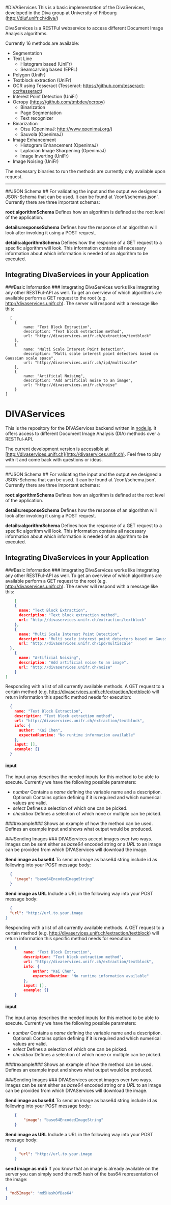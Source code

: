 #DIVAServices
This is a basic implementation of the DivaServices, developed in the Diva group at University of Fribourg (http://diuf.unifr.ch/diva/)

DivaServices is a RESTFul webservice to access different Document Image Analysis algorithms.

Currently 16 methods are available: 
 - Segmentation
  - Text Line
    - Histogram based (UniFr)
    - Seamcarving based (EPFL)
  - Polygon (UniFr)
 - Textblock extraction (UniFr)
 - OCR using Tesseract (Tesseract: https://github.com/tesseract-ocr/tesseract)
 - Interest Point Detection (UniFr)
 - Ocropy (https://github.com/tmbdev/ocropy)
    - Binarization
    - Page Segmentation
    - Text recognizer
 - Binarization
    - Otsu (OpenimaJ: http://www.openimaj.org/)
    - Sauvola (OpenimaJ)
 - Image Enhancement
    - Histogram Enhancement (OpenimaJ)
    - Laplacian Image Sharpening (OpenimaJ)
    - Image Inverting (UniFr)
 - Image Noising (UniFr)

The necessary binaries to run the methods are currently only available upon request.

----------
##JSON Schema ##
For validating the input and the output we designed a JSON-Schema that can be used. It can be found at '/conf/schemas.json'. Currently there are three important schemas:

**root:algorithmSchema**
Defines how an algorithm is defined at the root level of the application.

**details:responseSchema**
Defines how the response of an algorithm will look after invoking it using a POST request.

**details:algorithmSchema**
Defines how the response of a GET request to a specific algorithm will look. This information contains all necessary information about which information is needed of an algorithm to be executed.


## Integrating DivaServices in your Application ##
###Basic Information ###
Integrating DivaServices works like integrating any other RESTFul-API as well. To get an overview of which algorithms are available perform a GET request to the root (e.g. http://divaservices.unifr.ch). The server will respond with a message like this:

      [
	    {
		    name: "Text Block Extraction",
		    description: "Text block extraction method",
		    url: "http://divaservices.unifr.ch/extraction/textblock"
	    },
	    {
		    name: "Multi Scale Interest Point Detection",
		    description: "Multi scale interest point detectors based on Gaussian scale space",
		    url: "http://divaservices.unifr.ch/ipd/multiscale"
		},
	    {
		    name: "Artificial Noising",
		    description: "Add artificial noise to an image",
		    url: "http://divaservices.unifr.ch/noise"
	    }
	]
  DIVAServices
=======

This is the repository for the DIVAServices backend written in [node.js](https://nodejs.org/). It offers access to different Document Image Analysis (DIA) methods over a RESTFul-API.

The current development version is accessible at [http://divaservices.unifr.ch](http://divaservices.unifr.ch). Feel free to play with it and come back with questions or ideas.


----------
##JSON Schema ##
For validating the input and the output we designed a JSON-Schema that can be used. It can be found at '/conf/schema.json'. Currently there are three important schemas:

**root:algorithmSchema**
Defines how an algorithm is defined at the root level of the application.

**details:responseSchema**
Defines how the response of an algorithm will look after invoking it using a POST request.

**details:algorithmSchema**
Defines how the response of a GET request to a specific algorithm will look. This information contains all necessary information about which information is needed of an algorithm to be executed.


## Integrating DivaServices in your Application ##
###Basic Information ###
Integrating DivaServices works like integrating any other RESTFul-API as well. To get an overview of which algorithms are available perform a GET request to the root (e.g. http://divaservices.unifr.ch). The server will respond with a message like this:
````json
    [
    {
      name: "Text Block Extraction",
      description: "Text block extraction method",
      url: "http://divaservices.unifr.ch/extraction/textblock"
    },
    {
      name: "Multi Scale Interest Point Detection",
      description: "Multi scale interest point detectors based on Gaussian scale space",
      url: "http://divaservices.unifr.ch/ipd/multiscale"
  },
    {
      name: "Artificial Noising",
      description: "Add artificial noise to an image",
      url: "http://divaservices.unifr.ch/noise"
    }
]
````
Responding with a list of all currently available methods. A GET request to a certain method (e.g. http://divaservices.unifr.ch/extraction/textblock) will return information this specific method needs for execution:
````json
  {
    name: "Text Block Extraction",
    description: "Text block extraction method",
    url: "http://divaservices.unifr.ch/extraction/textblock",
    info: {
      author: "Kai Chen",
      expectedRuntime: "No runtime information available"
    },
    input: [],
    example: {}
  }
````
#### input ####
The input array describes the needed inputs for this method to be able to execute. Currently we have the following possible parameters:

- *number*
Contains a *name* defining the variable name and a description.
Optional: Contains option defining if it is required and which numerical values are valid.
- *select*
Defines a selection of which one can be picked.
- *checkbox*
Defines a selection of which none or multiple can be picked.

####example###
Shows an example of how the method can be used. Defines an example input and shows what output would be produced.

###Sending Images ###
DIVAServices accept images over two ways. Images can be sent either as *base64* encoded string or a *URL* to an image can be provided from which DIVAServices will download the image.

**Send image as base64**
To send an image as base64 string include id as following into your POST message body:
````json
  {
    "image": "base64EncodedImageString"
  }
````  
**Send image as URL**
Include a URL in the following way into your POST message body:
````json
  {
  "url": "http://url.to.your.image
}
````
Responding with a list of all currently available methods. A GET request to a certain method (e.g. http://divaservices.unifr.ch/extraction/textblock) will return information this specific method needs for execution:
````json
    {
	    name: "Text Block Extraction",
	    description: "Text block extraction method",
	    url: "http://divaservices.unifr.ch/extraction/textblock",
	    info: {
		    author: "Kai Chen",
		    expectedRuntime: "No runtime information available"
	    },
	    input: [],
	    example: {}
    }
````
#### input ####
The input array describes the needed inputs for this method to be able to execute. Currently we have the following possible parameters:

- *number*
	Contains a *name* defining the variable name and a description.
	Optional: Contains option defining if it is required and which numerical values are valid.
- *select*
	Defines a selection of which one can be picked.
- *checkbox*
	Defines a selection of which none or multiple can be picked.

####example###
Shows an example of how the method can be used. Defines an example input and shows what output would be produced.

###Sending Images ###
DIVAServices accept images over two ways. Images can be sent either as *base64* encoded string or a *URL* to an image can be provided from which DIVAServices will download the image.

**Send image as base64**
To send an image as base64 string include id as following into your POST message body:
````json
    {
	    "image": "base64EncodedImageString"
    }
````
**Send image as URL**
Include a URL in the following way into your POST message body:
````json
    {
	  "url": "http://url.to.your.image
	}
````
 **send image as md5** 
 If you know that an image is already available on the server you can simply send the md5 hash of the bas64 representation of the image:
  ````json
  {
    "md5Image": "md5HashOfBas64"
  }
 ````

